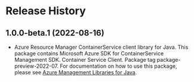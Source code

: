 # Release History

## 1.0.0-beta.1 (2022-08-16)

- Azure Resource Manager ContainerService client library for Java. This package contains Microsoft Azure SDK for ContainerService Management SDK. Container Service Client. Package tag package-preview-2022-07. For documentation on how to use this package, please see [Azure Management Libraries for Java](https://aka.ms/azsdk/java/mgmt).
